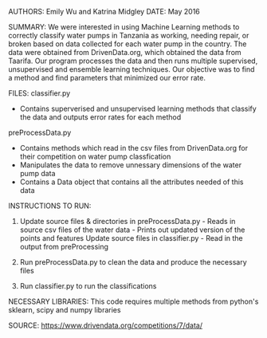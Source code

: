 AUTHORS: Emily Wu and Katrina Midgley 
DATE: May 2016

SUMMARY:
We were interested in using Machine Learning methods to correctly classify
water pumps in Tanzania as working, needing repair, or broken based on data
collected for each water pump in the country. The data were obtained from 
DrivenData.org, which obtained the data from Taarifa. Our program
processes the data and then runs multiple supervised, unsupervised and ensemble
learning techniques. Our objective was to find a method and find parameters that 
minimized our error rate.

FILES:
classifier.py
- Contains superverised and unsupervised learning methods that classify the 
  data and outputs error rates for each method

preProcessData.py
- Contains methods which read in the csv files from DrivenData.org for their
  competition on water pump classfication
- Manipulates the data to remove unnessary dimensions of the water pump data
- Contains a Data object that contains all the attributes needed of this data

INSTRUCTIONS TO RUN:
1) Update source files & directories in preProcessData.py 
          - Reads in source csv files of the water data 
          - Prints out updated version of the points and features
   Update source files in classifier.py
          - Read in the output from preProcessing

2) Run preProcessData.py to clean the data and produce the necessary files

3) Run classifier.py to run the classifications

NECESSARY LIBRARIES:
This code requires multiple methods from python's sklearn, scipy and numpy libraries

SOURCE:
https://www.drivendata.org/competitions/7/data/



